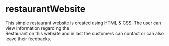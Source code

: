 # restaurantWebsite

This simple restaurant website is created using HTML & CSS. The user can view information regarding the  
 Restaurant on this website and in last the customers can contact or can also leave their feedbacks.
